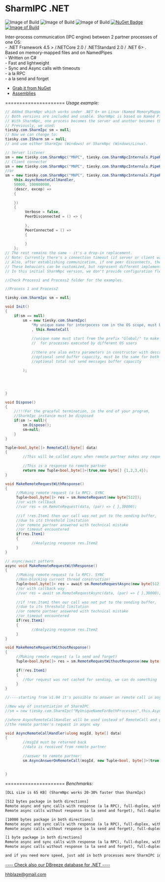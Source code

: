 **SharmIPC .NET**
=====================
![Image of Build](https://img.shields.io/badge/SharmIPC.NET-stable%20v1.21-4BA2AD.svg) 
![Image of Build](https://img.shields.io/badge/License-BSD%203,%20FOSS-FC0574.svg) 
![Image of Build](https://img.shields.io/badge/Roadmap-completed-33CC33.svg)
[![NuGet Badge](https://img.shields.io/nuget/dt/SharmIPC?color=blue&label=Nuget%20downloads)](https://www.nuget.org/packages/SharmIPC/)
[![Image of Build](https://img.shields.io/badge/Powered%20by-tiesky.com-1883F5.svg)](http://tiesky.com)

Inter-process communication (IPC engine) between 2 partner processes of one OS:
<br>- .NET Framework 4.5 > /.NETCore 2.0 / .NETStandard 2.0 / .NET 6> . Based on memory-mapped files and on NamedPipes
<br>- Written on C#
<br>- Fast and lightweight
<br>- Sync and Async calls with timeouts
<br>- a la RPC
<br>- a la send and forget
- <a href = 'https://www.nuget.org/packages/SharmIPC/'  target='_blank'>Grab it from NuGet</a>
- <a href = 'https://github.com/hhblaze/SharmIPC/tree/master/Process1/SharmIpc/bin/Release/'  target='_blank'>Assemblies</a>

=====================
*Usage example:* 
```C#
// Added SharmNpc which works under .NET 6+ on Linux (Named MemoryMappedFiles are not supported there).
// Both versions are included and usable. SharmNpc is based on Named Pipes and serves as a complete drop-in replacement.
// With SharmNpc, one process becomes the server and another becomes the client.
// Previously, we used:
tiesky.com.SharmIpc sm = null;
// Now we can change to:
tiesky.com.ISharm sm = null;
// and use either SharmIpc (Windows) or SharmNpc (Windows/Linux).

// Server listener
sm = new tiesky.com.SharmNpc("MNPC", tiesky.com.SharmNpcInternals.PipeRole.Server, this.RemoteCall);
// Client connector
sm = new tiesky.com.SharmNpc("MNPC", tiesky.com.SharmNpcInternals.PipeRole.Client, this.AsyncRemoteCallHandler);
//or
sm = new tiesky.com.SharmNpc("MNPC", tiesky.com.SharmNpcInternals.PipeRole.Server,
    this.AsyncRemoteCallHandler,
    50000, 100000000,
    (descr, excep) =>
    {
       
    })
	{
		 Verbose = false,
		 PeerDisconnected = () => {
			 
		 },
		 PeerConnected = () =>
		 {
			 
		 }
	};
// The rest remains the same - it's a drop-in replacement.
// Note: Currently there's a connection timeout (if server or client waits longer than 30 seconds for connection establishment, it aborts).
// Also, after establishing communication, if one peer disconnects, the other doesn't automatically restore listening/connecting behavior.
// These behaviors can be customized, but represent different implementation strategies.
// In this initial SharmNpc version, we don't provide configuration flexibility for these scenarios - this may be added in future updates or by request.

//Check Process1 and Process2 folder for the examples.
```

```C#
//Process 1 and Process2

tiesky.com.SharmIpc sm = null;

void Init()
{
	if(sm == null)
	  	sm = new tiesky.com.SharmIpc(
		  	"My unique name for interpocess com in the OS scope, must be the same for both processes"
		  	, this.RemoteCall
			
			//unique name must start from the prefix "Global/" to make communication available 
			//	for processes executed by different OS users
			
		  	//there are also extra parameters in constructor with description:
		  	//optional send buffer capacity, must be the same for both partners
		  	//optional total not send messages buffer capacity
			
	  	);
  	
  
  	
  	
}

void Dispose()
{
	//!!!For the graceful termination, in the end of your program, 
  	//SharmIpc instance must be disposed
  	if(sm != null){
  		sm.Dispose();
  		sm=null;
  	}
}

Tuple<bool,byte[]> RemoteCall(byte[] data)
{
		//This will be called async when remote partner makes any request
		
		//This is a response to remote partner
		return new Tuple<bool,byte[]>(true,new byte[] {1,2,3,4});	
}

void MakeRemoteRequestWithResponse()
{
	 //Making remote request (a la RPC). SYNC
	 Tuple<bool,byte[]> res = sm.RemoteRequest(new byte[512]);
	 //or with callback
	 //var res = sm.RemoteRequest(data, (par) => { },30000);
	 
	 //if !res.Item1 then our call was not put to the sending buffer, 
	 //due to its threshold limitation
	 //or remote partner answered with technical mistake
	 //or timeout encountered
	 if(res.Item1)
	 {
	 		//Analyzing response res.Item2
	 }
}

// async/await pattern
async void MakeRemoteRequestWithResponse()
{
	 //Making remote request (a la RPC). SYNC
	 //Non-blocking current thread construction!
	 Tuple<bool,byte[]> res = await sm.RemoteRequestAsync(new byte[512]);
	 //or with callback way
	 //var res = await sm.RemoteRequestAsync(data, (par) => { },30000);
	 
	 //if !res.Item1 then our call was not put to the sending buffer, 
	 //due to its threshold limitation
	 //or remote partner answered with technical mistake
	 //or timeout encountered
	 if(res.Item1)
	 {
	 		//Analyzing response res.Item2
	 }
}

void MakeRemoteRequestWithoutResponse()
{
	 //Making remote request (a la send and forget)
	 Tuple<bool,byte[]> res = sm.RemoteRequestWithoutResponse(new byte[512]);
	 
	 if(!res.Item1)
	 {
	 	//Our request was not cached for sending, we can do something
	 }
}

//----starting from v1.04 it's possible to answer on remote call in async way:

//New way of instantiation of SharmIPC 
//sm = new tiesky.com.SharmIpc("MyUniqueNameForBothProcesses",this.AsyncRemoteCallHandler);

//where AsyncRemoteCallHandler will be used instead of RemoteCall and gives an ability to answer to 
//the remote partner's request in async way

void AsyncRemoteCallHandler(ulong msgId, byte[] data)
{
        //msgId must be returned back
        //data is received from remote partner
        
        //answer to remote partner:
        sm.AsyncAnswerOnRemoteCall(msgId, new Tuple<bool, byte[]>(true, new byte[] { 5 }));
         
       
}


```
=====================
*Benchmarks:*
```txt
[DLL size is 65 KB] (SharmNpc works 20-30% faster than SharmIpc)

[512 bytes package in both directions]
Remote async and sync calls with response (a la RPC), full-duplex, with the speed of 20 MB/s.
Remote async calls without response (a la send and forget), full-duplex, with the speed of 80 MB/s.

[10000 bytes package in both directions]
Remote async and sync calls with response (a la RPC), full-duplex, with the speed of 320 MB/s.
Remote async calls without response (a la send and forget), full-duplex, with the speed of 700 MB/s.

[1 byte package in both directions]
Remote async and sync calls with response (a la RPC), full-duplex, with the speed of 40000 call/s.
Remote async calls without response (a la send and forget), full-duplex, with the speed of 120000 calls/s.

and if you need more speed, just add in both processes more SharmIPC instances
```

<a href = 'https://github.com/hhblaze/DBreeze'  target='_blank'>---- Check also our DBreeze database for .NET ----</a>

hhblaze@gmail.com
